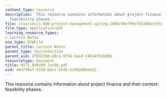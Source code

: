 ```yaml
---
content_type: resource
description: 'This resource contains information about project finance and their context:
  feasibility phases.'
file: /courses/1-040-project-management-spring-2009/46ef99ef93386bcc5545ec9da006e6d2_MIT1_040s09_lec08.pdf
file_type: application/pdf
learning_resource_types:
- Lecture Notes
ocw_type: OCWFile
parent_title: Lecture Notes
parent_type: CourseSection
parent_uid: 2f81220d-d8ca-9754-dae4-14614f6360bb
resourcetype: Document
title: MIT1_040s09_lec08.pdf
uid: 46ef99ef-9338-6bcc-5545-ec9da006e6d2
---
```

This resource contains information about project finance and their context: feasibility phases.

